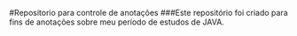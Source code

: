 #Repositorio para controle de anotações
###Este repositório foi criado para fins de anotações sobre meu período de estudos de JAVA.
